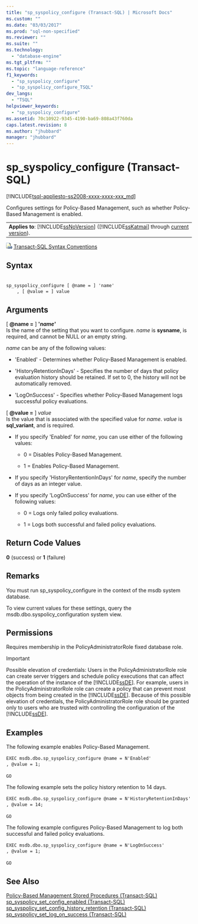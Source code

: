 ```yaml
---
title: "sp_syspolicy_configure (Transact-SQL) | Microsoft Docs"
ms.custom: ""
ms.date: "03/03/2017"
ms.prod: "sql-non-specified"
ms.reviewer: ""
ms.suite: ""
ms.technology: 
  - "database-engine"
ms.tgt_pltfrm: ""
ms.topic: "language-reference"
f1_keywords: 
  - "sp_syspolicy_configure"
  - "sp_syspolicy_configure_TSQL"
dev_langs: 
  - "TSQL"
helpviewer_keywords: 
  - "sp_syspolicy_configure"
ms.assetid: 70c10922-9345-4190-ba69-808a43f760da
caps.latest.revision: 8
ms.author: "jhubbard"
manager: "jhubbard"
---
```

# sp_syspolicy_configure (Transact-SQL)
[!INCLUDE[tsql-appliesto-ss2008-xxxx-xxxx-xxx_md](../../../database-engine/configure/windows/includes/tsql-appliesto-ss2008-xxxx-xxxx-xxx-md.md)]

  Configures settings for Policy-Based Management, such as whether Policy-Based Management is enabled.  
  
||  
|-|  
|**Applies to**: [!INCLUDE[ssNoVersion](../../../advanced-analytics/r-services/includes/ssnoversion-md.md)] ([!INCLUDE[ssKatmai](../../../analysis-services/data-mining/includes/sskatmai-md.md)] through [current version](http://go.microsoft.com/fwlink/p/?LinkId=299658)).|  
  
 ![Topic link icon](../../../database-engine/configure/windows/media/topic-link.gif "Topic link icon") [Transact-SQL Syntax Conventions](../../../t-sql/language-elements/transact-sql-syntax-conventions-transact-sql.md)  
  
## Syntax  
  
```  
  
sp_syspolicy_configure [ @name = ] 'name'  
    , [ @value = ] value  
```  
  
## Arguments  
 [ **@name =** ] **'***name***'**  
 Is the name of the setting that you want to configure. *name* is **sysname**, is required, and cannot be NULL or an empty string.  
  
 *name* can be any of the following values:  
  
-   'Enabled' - Determines whether Policy-Based Management is enabled.  
  
-   'HistoryRetentionInDays' - Specifies the number of days that policy evaluation history should be retained. If set to 0, the history will not be automatically removed.  
  
-   'LogOnSuccess' - Specifies whether Policy-Based Management logs successful policy evaluations.  
  
 [ **@value =** ] *value*  
 Is the value that is associated with the specified value for *name*. *value* is **sql_variant**, and is required.  
  
-   If you specify 'Enabled' for *name*, you can use either of the following values:  
  
    -   0 = Disables Policy-Based Management.  
  
    -   1 = Enables Policy-Based Management.  
  
-   If you specify 'HistoryRententionInDays' for *name*, specify the number of days as an integer value.  
  
-   If you specify 'LogOnSuccess' for *name*, you can use either of the following values:  
  
    -   0 = Logs only failed policy evaluations.  
  
    -   1 = Logs both successful and failed policy evaluations.  
  
## Return Code Values  
 **0** (success) or **1** (failure)  
  
## Remarks  
 You must run sp_syspolicy_configure in the context of the msdb system database.  
  
 To view current values for these settings, query the msdb.dbo.syspolicy_configuration system view.  
  
## Permissions  
 Requires membership in the PolicyAdministratorRole fixed database role.  
  
> [!IMPORTANT]  
>  Possible elevation of credentials: Users in the PolicyAdministratorRole role can create server triggers and schedule policy executions that can affect the operation of the instance of the [!INCLUDE[ssDE](../../../analysis-services/instances/install/windows/includes/ssde-md.md)]. For example, users in the PolicyAdministratorRole role can create a policy that can prevent most objects from being created in the [!INCLUDE[ssDE](../../../analysis-services/instances/install/windows/includes/ssde-md.md)]. Because of this possible elevation of credentials, the PolicyAdministratorRole role should be granted only to users who are trusted with controlling the configuration of the [!INCLUDE[ssDE](../../../analysis-services/instances/install/windows/includes/ssde-md.md)].  
  
## Examples  
 The following example enables Policy-Based Management.  
  
```  
EXEC msdb.dbo.sp_syspolicy_configure @name = N'Enabled'  
, @value = 1;  
  
GO  
```  
  
 The following example sets the policy history retention to 14 days.  
  
```  
EXEC msdb.dbo.sp_syspolicy_configure @name = N'HistoryRetentionInDays'  
, @value = 14;  
  
GO  
```  
  
 The following example configures Policy-Based Management to log both successful and failed policy evaluations.  
  
```  
EXEC msdb.dbo.sp_syspolicy_configure @name = N'LogOnSuccess'  
, @value = 1;  
  
GO  
```  
  
## See Also  
 [Policy-Based Management Stored Procedures &#40;Transact-SQL&#41;](../../../relational-databases/reference/system-stored-procedures/policy-based-management-stored-procedures-transact-sql.md)   
 [sp_syspolicy_set_config_enabled &#40;Transact-SQL&#41;](../../../relational-databases/reference/system-stored-procedures/sp-syspolicy-set-config-enabled-transact-sql.md)   
 [sp_syspolicy_set_config_history_retention &#40;Transact-SQL&#41;](../../../relational-databases/reference/system-stored-procedures/sp-syspolicy-set-config-history-retention-transact-sql.md)   
 [sp_syspolicy_set_log_on_success &#40;Transact-SQL&#41;](../../../relational-databases/reference/system-stored-procedures/sp-syspolicy-set-log-on-success-transact-sql.md)  
  
  